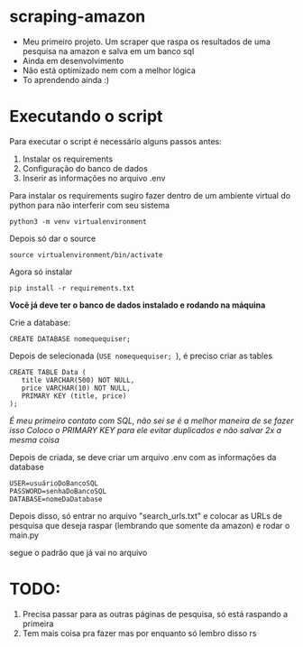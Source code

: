 # scraping-amazon

* Meu primeiro projeto. Um scraper que raspa os resultados de uma pesquisa na amazon e salva em um banco sql
* Ainda em desenvolvimento
* Não está optimizado nem com a melhor lógica
* To aprendendo ainda :)


# Executando o script

Para executar o script é necessário alguns passos antes:

1. Instalar os requirements
2. Configuração do banco de dados
3. Inserir as informações no arquivo .env


Para instalar os requirements sugiro fazer dentro de um ambiente virtual do python para não interferir com seu sistema

```
python3 -m venv virtualenvironment
```
Depois só dar o source

```
source virtualenvironment/bin/activate
```

Agora só instalar

```
pip install -r requirements.txt
```


**Vocẽ já deve ter o banco de dados instalado e rodando na máquina**


Crie a database:

```
CREATE DATABASE nomequequiser;
```

Depois de selecionada (```USE nomequequiser; ```), é preciso criar as tables

```
CREATE TABLE Data (
   title VARCHAR(500) NOT NULL,
   price VARCHAR(10) NOT NULL,
   PRIMARY KEY (title, price)
);
```

*É meu primeiro contato com SQL, não sei se é a melhor maneira de se fazer isso*
*Coloco o PRIMARY KEY para ele evitar duplicados e não salvar 2x a mesma coisa*


Depois de criada, se deve criar um arquivo .env com as informações da database

```
USER=usuárioDoBancoSQL
PASSWORD=senhaDoBancoSQL
DATABASE=nomeDaDatabase
```

Depois disso, só entrar no arquivo "search_urls.txt" e colocar as URLs de pesquisa que deseja raspar (lembrando que somente da amazon) e rodar o main.py

segue o padrão que já vai no arquivo


# TODO:

1. Precisa passar para as outras páginas de pesquisa, só está raspando a primeira
2. Tem mais coisa pra fazer mas por enquanto só lembro disso rs
